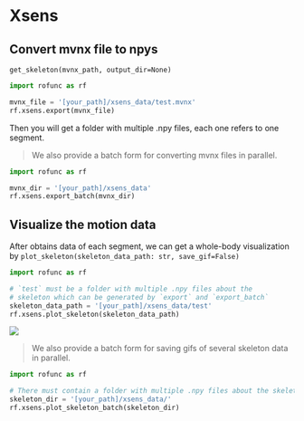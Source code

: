 # Xsens

## Convert mvnx file to npys

`get_skeleton(mvnx_path, output_dir=None)`

```python
import rofunc as rf

mvnx_file = '[your_path]/xsens_data/test.mvnx'
rf.xsens.export(mvnx_file)
```

Then you will get a folder with multiple .npy files, each one refers to one segment.

> We also provide a batch form for converting mvnx files in parallel.

```python
import rofunc as rf

mvnx_dir = '[your_path]/xsens_data'
rf.xsens.export_batch(mvnx_dir)
```

## Visualize the motion data

After obtains data of each segment, we can get a whole-body visualization
by `plot_skeleton(skeleton_data_path: str, save_gif=False)`

```python
import rofunc as rf

# `test` must be a folder with multiple .npy files about the 
# skeleton which can be generated by `export` and `export_batch`
skeleton_data_path = '[your_path]/xsens_data/test'
rf.xsens.plot_skeleton(skeleton_data_path)
```

![](../img/dough_01.gif)

> We also provide a batch form for saving gifs of several skeleton data in parallel.

```python
import rofunc as rf

# There must contain a folder with multiple .npy files about the skeleton which can be generated by `get_skeleton`
skeleton_dir = '[your_path]/xsens_data/'
rf.xsens.plot_skeleton_batch(skeleton_dir)
```